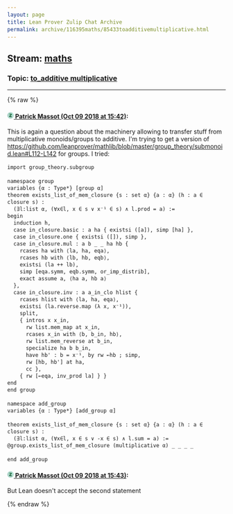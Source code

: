 ```yaml
---
layout: page
title: Lean Prover Zulip Chat Archive 
permalink: archive/116395maths/85433toadditivemultiplicative.html
---
```


## Stream: [maths](index.html)
### Topic: [to_additive multiplicative](85433toadditivemultiplicative.html)

---


{% raw %}
#### [![Click to go to Zulip](../../assets/img/zulip2.png) Patrick Massot (Oct 09 2018 at 15:42)](https://leanprover.zulipchat.com/#narrow/stream/116395-maths/topic/to_additive%20multiplicative/near/135470227):
This is again a question about the machinery allowing to transfer stuff from multiplicative monoids/groups to additive. I'm trying to get a version of https://github.com/leanprover/mathlib/blob/master/group_theory/submonoid.lean#L112-L142 for groups. I tried:
```lean
import group_theory.subgroup

namespace group
variables {α : Type*} [group α]
theorem exists_list_of_mem_closure {s : set α} {a : α} (h : a ∈ closure s) :
  (∃l:list α, (∀x∈l, x ∈ s ∨ x⁻¹ ∈ s) ∧ l.prod = a) :=
begin
  induction h,
  case in_closure.basic : a ha { existsi ([a]), simp [ha] },
  case in_closure.one { existsi ([]), simp },
  case in_closure.mul : a b _ _ ha hb {
    rcases ha with ⟨la, ha, eqa⟩,
    rcases hb with ⟨lb, hb, eqb⟩,
    existsi (la ++ lb),
    simp [eqa.symm, eqb.symm, or_imp_distrib],
    exact assume a, ⟨ha a, hb a⟩
  },
  case in_closure.inv : a a_in_clo hlist {
    rcases hlist with ⟨la, ha, eqa⟩,
    existsi (la.reverse.map (λ x, x⁻¹)),
    split,
    { intros x x_in, 
      rw list.mem_map at x_in,
      rcases x_in with ⟨b, b_in, hb⟩,
      rw list.mem_reverse at b_in,
      specialize ha b b_in,
      have hb' : b = x⁻¹, by rw ←hb ; simp,
      rw [hb, hb'] at ha, 
      cc },
    { rw [←eqa, inv_prod la] } }
end
end group

namespace add_group
variables {α : Type*} [add_group α]

theorem exists_list_of_mem_closure {s : set α} {a : α} (h : a ∈ closure s) :
  (∃l:list α, (∀x∈l, x ∈ s ∨ -x ∈ s) ∧ l.sum = a) :=
@group.exists_list_of_mem_closure (multiplicative α) _ _ _ _

end add_group
```

#### [![Click to go to Zulip](../../assets/img/zulip2.png) Patrick Massot (Oct 09 2018 at 15:43)](https://leanprover.zulipchat.com/#narrow/stream/116395-maths/topic/to_additive%20multiplicative/near/135470239):
But Lean doesn't accept the second statement


{% endraw %}
